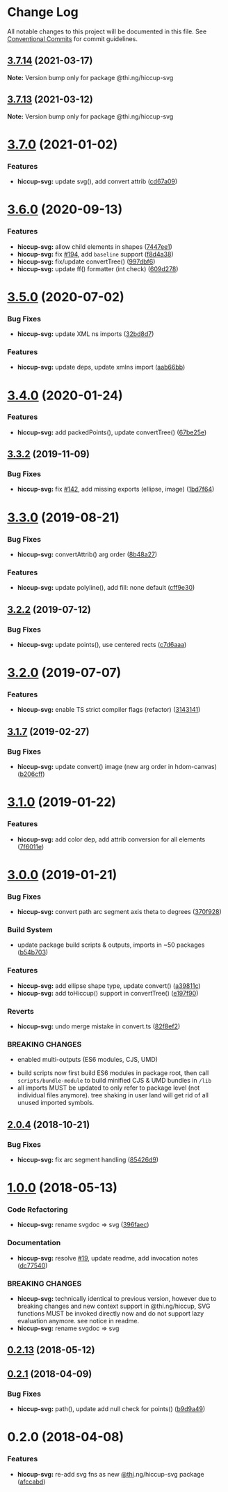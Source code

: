 # Change Log

All notable changes to this project will be documented in this file.
See [Conventional Commits](https://conventionalcommits.org) for commit guidelines.

## [3.7.14](https://github.com/thi-ng/umbrella/compare/@thi.ng/hiccup-svg@3.7.13...@thi.ng/hiccup-svg@3.7.14) (2021-03-17)

**Note:** Version bump only for package @thi.ng/hiccup-svg





## [3.7.13](https://github.com/thi-ng/umbrella/compare/@thi.ng/hiccup-svg@3.7.12...@thi.ng/hiccup-svg@3.7.13) (2021-03-12)

**Note:** Version bump only for package @thi.ng/hiccup-svg





# [3.7.0](https://github.com/thi-ng/umbrella/compare/@thi.ng/hiccup-svg@3.6.6...@thi.ng/hiccup-svg@3.7.0) (2021-01-02)


### Features

* **hiccup-svg:** update svg(), add convert attrib ([cd67a09](https://github.com/thi-ng/umbrella/commit/cd67a09c61c93bc7a84ac63eab48f85ab6c52d2a))





# [3.6.0](https://github.com/thi-ng/umbrella/compare/@thi.ng/hiccup-svg@3.5.11...@thi.ng/hiccup-svg@3.6.0) (2020-09-13)


### Features

* **hiccup-svg:** allow child elements in shapes ([7447ee1](https://github.com/thi-ng/umbrella/commit/7447ee1e93641921956a8c3194465613576a9697))
* **hiccup-svg:** fix [#194](https://github.com/thi-ng/umbrella/issues/194), add `baseline` support ([f8d4a38](https://github.com/thi-ng/umbrella/commit/f8d4a3868a59f6ce426b8c6fa258b0dda69f1d97))
* **hiccup-svg:** fix/update convertTree() ([997dbf6](https://github.com/thi-ng/umbrella/commit/997dbf6eb6da314e8c7f93908a973139fc650eec))
* **hiccup-svg:** update ff() formatter (int check) ([609d278](https://github.com/thi-ng/umbrella/commit/609d27812b76ebfad96bdc74821840b96ca26307))





# [3.5.0](https://github.com/thi-ng/umbrella/compare/@thi.ng/hiccup-svg@3.4.26...@thi.ng/hiccup-svg@3.5.0) (2020-07-02)


### Bug Fixes

* **hiccup-svg:** update XML ns imports ([32bd8d7](https://github.com/thi-ng/umbrella/commit/32bd8d71a818f06b0fd2f1fe098e477cbce62f1c))


### Features

* **hiccup-svg:** update deps, update xmlns import ([aab66bb](https://github.com/thi-ng/umbrella/commit/aab66bb07ac3db85a741e0b1eb42433517470bc1))





# [3.4.0](https://github.com/thi-ng/umbrella/compare/@thi.ng/hiccup-svg@3.3.3...@thi.ng/hiccup-svg@3.4.0) (2020-01-24)

### Features

* **hiccup-svg:** add packedPoints(), update convertTree() ([67be25e](https://github.com/thi-ng/umbrella/commit/67be25e425d224279a91bf070bfe4ee53cf6847b))

## [3.3.2](https://github.com/thi-ng/umbrella/compare/@thi.ng/hiccup-svg@3.3.1...@thi.ng/hiccup-svg@3.3.2) (2019-11-09)

### Bug Fixes

* **hiccup-svg:** fix [#142](https://github.com/thi-ng/umbrella/issues/142), add missing exports (ellipse, image) ([1bd7f64](https://github.com/thi-ng/umbrella/commit/1bd7f6408e7b13f45363a8f90a9c043d27baffcb))

# [3.3.0](https://github.com/thi-ng/umbrella/compare/@thi.ng/hiccup-svg@3.2.6...@thi.ng/hiccup-svg@3.3.0) (2019-08-21)

### Bug Fixes

* **hiccup-svg:** convertAttrib() arg order ([8b48a27](https://github.com/thi-ng/umbrella/commit/8b48a27))

### Features

* **hiccup-svg:** update polyline(), add fill: none default ([cff9e30](https://github.com/thi-ng/umbrella/commit/cff9e30))

## [3.2.2](https://github.com/thi-ng/umbrella/compare/@thi.ng/hiccup-svg@3.2.1...@thi.ng/hiccup-svg@3.2.2) (2019-07-12)

### Bug Fixes

* **hiccup-svg:** update points(), use centered rects ([c7d6aaa](https://github.com/thi-ng/umbrella/commit/c7d6aaa))

# [3.2.0](https://github.com/thi-ng/umbrella/compare/@thi.ng/hiccup-svg@3.1.22...@thi.ng/hiccup-svg@3.2.0) (2019-07-07)

### Features

* **hiccup-svg:** enable TS strict compiler flags (refactor) ([3143141](https://github.com/thi-ng/umbrella/commit/3143141))

## [3.1.7](https://github.com/thi-ng/umbrella/compare/@thi.ng/hiccup-svg@3.1.6...@thi.ng/hiccup-svg@3.1.7) (2019-02-27)

### Bug Fixes

* **hiccup-svg:** update convert() image (new arg order in hdom-canvas) ([b206cff](https://github.com/thi-ng/umbrella/commit/b206cff))

# [3.1.0](https://github.com/thi-ng/umbrella/compare/@thi.ng/hiccup-svg@3.0.1...@thi.ng/hiccup-svg@3.1.0) (2019-01-22)

### Features

* **hiccup-svg:** add color dep, add attrib conversion for all elements ([7f6011e](https://github.com/thi-ng/umbrella/commit/7f6011e))

# [3.0.0](https://github.com/thi-ng/umbrella/compare/@thi.ng/hiccup-svg@2.0.10...@thi.ng/hiccup-svg@3.0.0) (2019-01-21)

### Bug Fixes

* **hiccup-svg:** convert path arc segment axis theta to degrees ([370f928](https://github.com/thi-ng/umbrella/commit/370f928))

### Build System

* update package build scripts & outputs, imports in ~50 packages ([b54b703](https://github.com/thi-ng/umbrella/commit/b54b703))

### Features

* **hiccup-svg:** add ellipse shape type, update convert() ([a39811c](https://github.com/thi-ng/umbrella/commit/a39811c))
* **hiccup-svg:** add toHiccup() support in convertTree() ([e197f90](https://github.com/thi-ng/umbrella/commit/e197f90))

### Reverts

* **hiccup-svg:** undo merge mistake in convert.ts ([82f8ef2](https://github.com/thi-ng/umbrella/commit/82f8ef2))

### BREAKING CHANGES

* enabled multi-outputs (ES6 modules, CJS, UMD)

- build scripts now first build ES6 modules in package root, then call
  `scripts/bundle-module` to build minified CJS & UMD bundles in `/lib`
- all imports MUST be updated to only refer to package level
  (not individual files anymore). tree shaking in user land will get rid of
  all unused imported symbols.

## [2.0.4](https://github.com/thi-ng/umbrella/compare/@thi.ng/hiccup-svg@2.0.3...@thi.ng/hiccup-svg@2.0.4) (2018-10-21)

### Bug Fixes

* **hiccup-svg:** fix arc segment handling ([85426d9](https://github.com/thi-ng/umbrella/commit/85426d9))

<a name="1.0.0"></a>
# [1.0.0](https://github.com/thi-ng/umbrella/compare/@thi.ng/hiccup-svg@0.2.13...@thi.ng/hiccup-svg@1.0.0) (2018-05-13)

### Code Refactoring

* **hiccup-svg:** rename svgdoc => svg ([396faec](https://github.com/thi-ng/umbrella/commit/396faec))

### Documentation

* **hiccup-svg:** resolve [#19](https://github.com/thi-ng/umbrella/issues/19), update readme, add invocation notes ([dc77540](https://github.com/thi-ng/umbrella/commit/dc77540))

### BREAKING CHANGES

* **hiccup-svg:** technically identical to previous version, however
due to breaking changes and new context support in @thi.ng/hiccup,
SVG functions MUST be invoked directly now and do not support lazy
evaluation anymore. see notice in readme.
* **hiccup-svg:** rename svgdoc => svg

<a name="0.2.13"></a>
## [0.2.13](https://github.com/thi-ng/umbrella/compare/@thi.ng/hiccup-svg@0.2.12...@thi.ng/hiccup-svg@0.2.13) (2018-05-12)

<a name="0.2.1"></a>
## [0.2.1](https://github.com/thi-ng/umbrella/compare/@thi.ng/hiccup-svg@0.2.0...@thi.ng/hiccup-svg@0.2.1) (2018-04-09)

### Bug Fixes

* **hiccup-svg:** path(), update add null check for points() ([b9d9a49](https://github.com/thi-ng/umbrella/commit/b9d9a49))

<a name="0.2.0"></a>
# 0.2.0 (2018-04-08)

### Features

* **hiccup-svg:** re-add svg fns as new [@thi](https://github.com/thi).ng/hiccup-svg package ([afccabd](https://github.com/thi-ng/umbrella/commit/afccabd))
